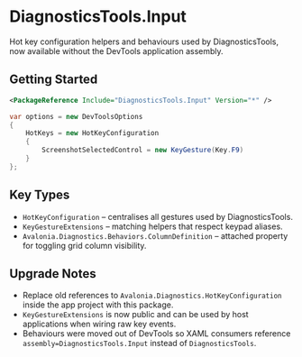 # DiagnosticsTools.Input

Hot key configuration helpers and behaviours used by DiagnosticsTools, now available without the DevTools application assembly.

## Getting Started

```xml
<PackageReference Include="DiagnosticsTools.Input" Version="*" />
```

```csharp
var options = new DevToolsOptions
{
    HotKeys = new HotKeyConfiguration
    {
        ScreenshotSelectedControl = new KeyGesture(Key.F9)
    }
};
```

## Key Types

- `HotKeyConfiguration` – centralises all gestures used by DiagnosticsTools.
- `KeyGestureExtensions` – matching helpers that respect keypad aliases.
- `Avalonia.Diagnostics.Behaviors.ColumnDefinition` – attached property for toggling grid column visibility.

## Upgrade Notes

- Replace old references to `Avalonia.Diagnostics.HotKeyConfiguration` inside the app project with this package.
- `KeyGestureExtensions` is now public and can be used by host applications when wiring raw key events.
- Behaviours were moved out of DevTools so XAML consumers reference `assembly=DiagnosticsTools.Input` instead of `DiagnosticsTools`.
